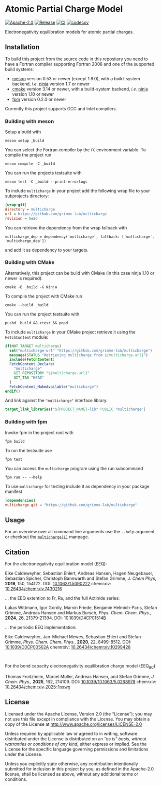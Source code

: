 # Atomic Partial Charge Model

[![Apache-2.0](https://img.shields.io/github/license/grimme-lab/multicharge)](LICENSE)
[![Release](https://img.shields.io/github/v/release/grimme-lab/multicharge)](https://github.com/grimme-lab/multicharge/releases/latest)
[![CI](https://github.com/grimme-lab/multicharge/workflows/CI/badge.svg)](https://github.com/grimme-lab/multicharge/actions)
[![codecov](https://codecov.io/gh/grimme-lab/multicharge/branch/main/graph/badge.svg)](https://codecov.io/gh/grimme-lab/multicharge)

Electronegativity equilibration models for atomic partial charges. 


## Installation

To build this project from the source code in this repository you need to have
a Fortran compiler supporting Fortran 2008 and one of the supported build systems:
- [meson](https://mesonbuild.com) version 0.53 or newer (except 1.8.0), with
  a build-system backend, *i.e.* [ninja](https://ninja-build.org) version 1.7 or newer
- [cmake](https://cmake.org) version 3.14 or newer, with
  a build-system backend, *i.e.* [ninja](https://ninja-build.org) version 1.10 or newer
- [fpm](https://github.com/fortran-lang/fpm) version 0.2.0 or newer

Currently this project supports GCC and Intel compilers.


### Building with meson

Setup a build with

```
meson setup _build
```

You can select the Fortran compiler by the `FC` environment variable.
To compile the project run

```
meson compile -C _build
```

You can run the projects testsuite with

```
meson test -C _build --print-errorlogs
```

To include ``multicharge`` in your project add the following wrap file to your subprojects directory:

```ini
[wrap-git]
directory = multicharge
url = https://github.com/grimme-lab/multicharge
revision = head
```

You can retrieve the dependency from the wrap fallback with

```meson
multicharge_dep = dependency('multicharge', fallback: ['multicharge', 'multicharge_dep'])
```

and add it as dependency to your targets.


### Building with CMake

Alternatively, this project can be build with CMake (in this case ninja 1.10 or newer is required):

```
cmake -B _build -G Ninja
```

To compile the project with CMake run

```
cmake --build _build
```

You can run the project testsuite with

```
pushd _build && ctest && popd
```

To include ``multicharge`` in your CMake project retrieve it using the ``FetchContent`` module:

```cmake
if(NOT TARGET multicharge)
  set("multicharge-url" "https://github.com/grimme-lab/multicharge")
  message(STATUS "Retrieving multicharge from ${multicharge-url}")
  include(FetchContent)
  FetchContent_Declare(
    "multicharge"
    GIT_REPOSITORY "${multicharge-url}"
    GIT_TAG "HEAD"
  )
  FetchContent_MakeAvailable("multicharge")
endif()
```

And link against the ``"multicharge"`` interface library.

```cmake
target_link_libraries("${PROJECT_NAME}-lib" PUBLIC "multicharge")
```


### Building with fpm

Invoke fpm in the project root with

```
fpm build
```

To run the testsuite use

```
fpm test
```

You can access the ``multicharge`` program using the run subcommand

```
fpm run -- --help
```

To use ``multicharge`` for testing include it as dependency in your package manifest

```toml
[dependencies]
multicharge.git = "https://github.com/grimme-lab/multicharge"
```


## Usage

For an overview over all command line arguments use the ``--help`` argument or checkout the [``multicharge(1)``](man/multicharge.1.adoc) manpage.

## Citation

For the electronegativity equilibration model (EEQ): 

Eike Caldeweyher, Sebastian Ehlert, Andreas Hansen, Hagen Neugebauer, Sebastian Spicher, Christoph Bannwarth and Stefan Grimme, *J. Chem Phys*, **2019**, 150, 154122.
DOI: [10.1063/1.5090222](https://doi.org/10.1063/1.5090222)
chemrxiv: [10.26434/chemrxiv.7430216](https://doi.org/10.26434/chemrxiv.7430216.v2)

... the EEQ extention to Fr, Ra, and the full Actinide series: 

Lukas Wittmann, Igor Gordiy, Marvin Friede, Benjamin Helmich-Paris, Stefan Grimme, Andreas Hansen and Markus Bursch, *Phys. Chem. Chem. Phys.*, **2024**, 26, 21379-21394.
DOI: [10.1039/D4CP01514B](10.1039/D4CP01514B)

... the periodic EEQ implementation: 

Eike Caldeweyher, Jan-Michael Mewes, Sebastian Ehlert and Stefan Grimme, *Phys. Chem. Chem. Phys.*, **2020**, 22, 8499-8512.
DOI: [10.1039/D0CP00502A](https://doi.org/10.1039/D0CP00502A)
chemrxiv: [10.26434/chemrxiv.10299428](https://doi.org/10.26434/chemrxiv.10299428.v1)

<br>

For the bond capacity electronegativity equilibration charge model (EEQ<sub>BC</sub>): 

Thomas Froitzheim, Marcel Müller, Andreas Hansen, and Stefan Grimme, *J. Chem. Phys.*, **2025**, 162, 214109.
DOI: [10.1039/10.1063/5.0268978](https://doi.org/10.1063/5.0268978)
chemrxiv: [10.26434/chemrxiv-2025-1nxwg](https://doi.org/10.26434/chemrxiv-2025-1nxwg)


## License

Licensed under the Apache License, Version 2.0 (the “License”);
you may not use this file except in compliance with the License.
You may obtain a copy of the License at
http://www.apache.org/licenses/LICENSE-2.0

Unless required by applicable law or agreed to in writing, software
distributed under the License is distributed on an *“as is” basis*,
*without warranties or conditions of any kind*, either express or implied.
See the License for the specific language governing permissions and
limitations under the License.

Unless you explicitly state otherwise, any contribution intentionally
submitted for inclusion in this project by you, as defined in the
Apache-2.0 license, shall be licensed as above, without any additional
terms or conditions.
